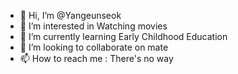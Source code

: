 - 👋 Hi, I’m @Yangeunseok
- 👀 I’m interested in Watching movies
- 🌱 I’m currently learning Early Childhood Education
- 💞️ I’m looking to collaborate on mate
- 📫 How to reach me : There's no way

<!---
Yangeunseok/Yangeunseok is a ✨ special ✨ repository because its `README.md` (this file) appears on your GitHub profile.
You can click the Preview link to take a look at your changes.
--->
